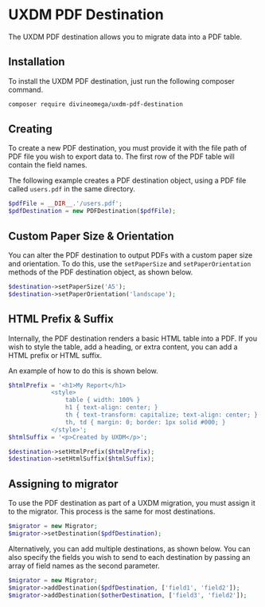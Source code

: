 # UXDM PDF Destination

The UXDM PDF destination allows you to migrate data into a PDF table.

## Installation

To install the UXDM PDF destination, just run the following composer 
command.

```bash
composer require divineomega/uxdm-pdf-destination
```

## Creating

To create a new PDF destination, you must provide it with the file path 
of PDF file you wish to export data to. The first row of the PDF table 
will contain the field names.

The following example creates a PDF destination object, using a PDF 
file called `users.pdf` in the same directory.

```php
$pdfFile = __DIR__.'/users.pdf';
$pdfDestination = new PDFDestination($pdfFile);
```

## Custom Paper Size & Orientation

You can alter the PDF destination to output PDFs with a custom paper 
size and orientation. To do this, use the `setPaperSize` and 
`setPaperOrientation` methods of the PDF destination object, as shown 
below. 

```php
$destination->setPaperSize('A5');
$destination->setPaperOrientation('landscape');
```

## HTML Prefix & Suffix

Internally, the PDF destination renders a basic HTML table into a PDF. 
If you wish to style the table, add a heading, or extra content, you can
add a HTML prefix or HTML suffix.

An example of how to do this is shown below.

```php
$htmlPrefix = '<h1>My Report</h1>
            <style>
                table { width: 100% }
                h1 { text-align: center; }
                th { text-transform: capitalize; text-align: center; } 
                th, td { margin: 0; border: 1px solid #000; }
            </style>';
$htmlSuffix = '<p>Created by UXDM</p>';

$destination->setHtmlPrefix($htmlPrefix);
$destination->setHtmlSuffix($htmlSuffix);
```

## Assigning to migrator

To use the PDF destination as part of a UXDM migration, you must assign 
it to the migrator. This process is the same for most destinations.

```php
$migrator = new Migrator;
$migrator->setDestination($pdfDestination);
```

Alternatively, you can add multiple destinations, as shown below. You 
can also specify the fields you wish to send to each destination by 
passing an array of field names as the second parameter.

```php
$migrator = new Migrator;
$migrator->addDestination($pdfDestination, ['field1', 'field2']);
$migrator->addDestination($otherDestination, ['field3', 'field2']);
```
